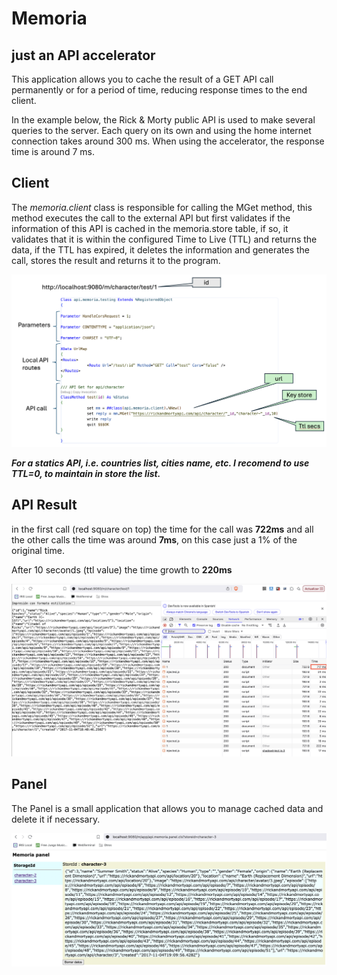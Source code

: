 # Memoria
## just an API accelerator

This application allows you to cache the result of a GET API call permanently or for a period of time, reducing response times to the end client.

In the example below, the Rick & Morty public API is used to make several queries to the server. Each query on its own and using the home internet connection takes around 300 ms. When using the accelerator, the response time is around 7 ms.

## Client

The *memoria.client* class is responsible for calling the MGet method, this method executes the call to the external API but first validates if the information of this API is cached in the memoria.store table, if so, it validates that it is within the configured Time to Live (TTL) and returns the data, if the TTL has expired, it deletes the information and generates the call, stores the result and returns it to the program.

![Testing code](https://github.com/jcefgit/memoria/blob/main/img/client.png?raw=true)

***For a statics API, i.e. countries list, cities name, etc. I recomend to use TTL=0, to maintain in store the list.***

## API Result

in the first call (red square on top) the time for the call was **722ms** and all the other calls the time was around **7ms**, on this case just a 1% of the original time.

After 10 seconds (ttl value) the time growth to **220ms**

![Result](https://github.com/jcefgit/memoria/blob/main/img/api_result.png?raw=true)

## Panel

The Panel is a small application that allows you to manage cached data and delete it if necessary.

![Panel view](https://github.com/jcefgit/memoria/blob/main/img/panel.png?raw=true)

